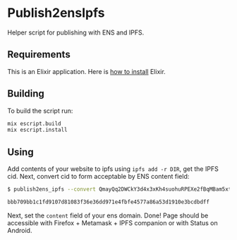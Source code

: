 # Publish2ensIpfs

Helper script for publishing with ENS and IPFS.

## Requirements

This is an Elixir application. Here is [how to install](https://elixir-lang.org/install.html) Elixir.

## Building

To build the script run:


```bash
mix escript.build
mix escript.install
```

## Using
Add contents of your website to ipfs using `ipfs add -r DIR`, get the IPFS cid.
Next, convert cid to form acceptable by ENS content field:

```bash
$ publish2ens_ipfs --convert QmayQq2DWCkY3d4x3xKh4suohuRPEXe2fBqMBam5xtDj3t

bbb709bb1c1fd9107d81083f36e36dd971e4fbfe4577a86a53d1910e3bcdbdff
```

Next, set the `content` field of your ens domain. Done!
Page should be accessible with Firefox + Metamask + IPFS companion or with Status on Android.
